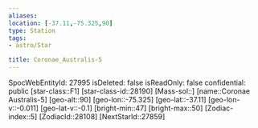 ```yaml
---
aliases: 
location: [-37.11,-75.325,90]
type: Station
tags:
- astro/Star

title: Coronae_Australis-5
---
```

SpocWebEntityId: 27995
isDeleted: false
isReadOnly: false
confidential: public
[star-class::F1]
[star-class-id::28190]
[Mass-sol::]
[name::Coronae Australis-5]
[geo-alt::90]
[geo-lon::-75.325]
[geo-lat::-37.11]
[geo-lon-v::-0.011]
[geo-lat-v::-0.1]
[bright-min::47]
[bright-max::50]
[Zodiac-index::5]
[ZodiacId::28108]
[NextStarId::27859]



